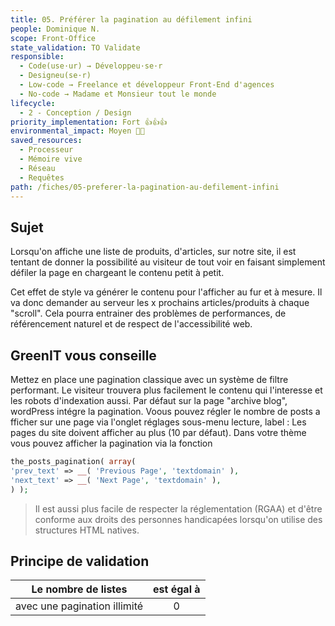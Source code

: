 ```yaml
---
title: 05. Préférer la pagination au défilement infini
people: Dominique N.
scope: Front-Office
state_validation: TO Validate
responsible: 
  - Code(use·ur) → Développeu·se·r
  - Designeu(se·r)
  - Low-code → Freelance et développeur Front-End d'agences
  - No-code → Madame et Monsieur tout le monde
lifecycle: 
  - 2 - Conception / Design
priority_implementation: Fort 👍👍👍
environmental_impact: Moyen 🌱🌱
saved_resources: 
  - Processeur
  - Mémoire vive
  - Réseau
  - Requêtes
path: /fiches/05-preferer-la-pagination-au-defilement-infini
---
```


## Sujet

Lorsqu'on affiche une liste de produits, d'articles, sur notre site, il est tentant de donner la possibilité au visiteur de tout voir en faisant simplement défiler la page en chargeant le contenu petit à petit.

Cet effet de style va générer le contenu pour l'afficher au fur et à mesure. Il va donc demander au serveur les x prochains articles/produits à chaque "scroll". Cela pourra entrainer des problèmes de performances, de référencement naturel et de respect de l'accessibilité web.

## GreenIT vous conseille

Mettez en place une pagination classique avec un système de filtre performant. Le visiteur trouvera plus facilement le contenu qui l'interesse et les robots d'indexation aussi.
Par défaut sur la page "archive blog", wordPress intégre la pagination. Voous pouvez régler le nombre de posts a fficher sur une page via l'onglet réglages sous-menu lecture, label : Les pages du site doivent afficher au plus (10 par défaut). Dans votre thème vous pouvez afficher la pagination via la fonction
```php
the_posts_pagination( array(
'prev_text' => __( 'Previous Page', 'textdomain' ),
'next_text' => __( 'Next Page', 'textdomain' ),
) );
```


> Il est aussi plus facile de respecter la réglementation (RGAA) et d'être conforme aux droits des personnes handicapées lorsqu'on utilise des structures HTML natives.

## Principe de validation

| Le nombre de listes | est égal à |
| ------------- | :---------------------: |
| avec une pagination illimité        |            0            |
